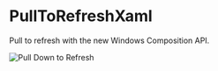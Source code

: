 # PullToRefreshXaml
Pull to refresh with the new Windows Composition API.

![Pull Down to Refresh](http://ww4.sinaimg.cn/large/6376e69egw1ezly7u4qrpg20p90uonpf.gif)
